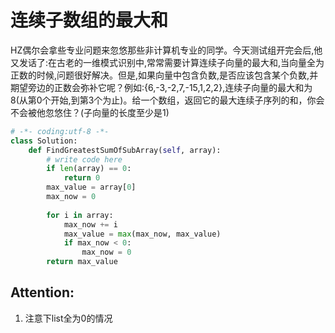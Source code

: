 # 连续子数组的最大和

HZ偶尔会拿些专业问题来忽悠那些非计算机专业的同学。今天测试组开完会后,他又发话了:在古老的一维模式识别中,常常需要计算连续子向量的最大和,当向量全为正数的时候,问题很好解决。但是,如果向量中包含负数,是否应该包含某个负数,并期望旁边的正数会弥补它呢？例如:{6,-3,-2,7,-15,1,2,2},连续子向量的最大和为8(从第0个开始,到第3个为止)。给一个数组，返回它的最大连续子序列的和，你会不会被他忽悠住？(子向量的长度至少是1)

```python
# -*- coding:utf-8 -*-
class Solution:
    def FindGreatestSumOfSubArray(self, array):
        # write code here
        if len(array) == 0:
            return 0
        max_value = array[0]
        max_now = 0
        
        for i in array:
            max_now += i
            max_value = max(max_now, max_value)
            if max_now < 0:
                max_now = 0
        return max_value
```

## Attention:
1. 注意下list全为0的情况